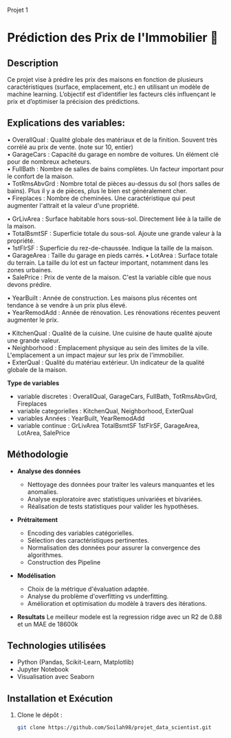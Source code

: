 Projet 1
# Prédiction des Prix de l'Immobilier 🏡
 
## Description
Ce projet vise à prédire les prix des maisons en fonction de plusieurs caractéristiques (surface, emplacement, etc.) en utilisant un modèle de machine learning. L’objectif est d’identifier les facteurs clés influençant le prix et d’optimiser la précision des prédictions.

## Explications des variables: 

• OverallQual : Qualité globale des matériaux et de la finition. Souvent très corrélé au prix de vente. (note sur 10, entier)  
• GarageCars : Capacité du garage en nombre de voitures. Un élément clé pour de nombreux acheteurs.   
• FullBath : Nombre de salles de bains complètes. Un facteur important pour le confort de la maison.    
• TotRmsAbvGrd : Nombre total de pièces au-dessus du sol (hors salles de bains). Plus il y a de pièces, plus le bien est généralement cher.  
• Fireplaces : Nombre de cheminées. Une caractéristique qui peut augmenter l'attrait et la valeur d'une propriété. 

• GrLivArea : Surface habitable hors sous-sol. Directement liée à la taille de la maison.  
• TotalBsmtSF : Superficie totale du sous-sol. Ajoute une grande valeur à la propriété.  
• 1stFlrSF : Superficie du rez-de-chaussée. Indique la taille de la maison.  
• GarageArea : Taille du garage en pieds carrés. 
• LotArea : Surface totale du terrain. La taille du lot est un facteur important, notamment dans les zones urbaines.  
• SalePrice : Prix de vente de la maison. C'est la variable cible que nous devons prédire. 

• YearBuilt : Année de construction. Les maisons plus récentes ont tendance à se vendre à un prix plus élevé.  
• YearRemodAdd : Année de rénovation. Les rénovations récentes peuvent augmenter le prix.  

• KitchenQual : Qualité de la cuisine. Une cuisine de haute qualité ajoute une grande valeur.  
• Neighborhood : Emplacement physique au sein des limites de la ville. L'emplacement a un impact majeur sur les prix de l'immobilier.  
• ExterQual : Qualité du matériau extérieur. Un indicateur de la qualité globale de la maison. 

**Type de variables**   
- variable discretes : OverallQual, GarageCars, FullBath, TotRmsAbvGrd, Fireplaces   
- variable categorielles : KitchenQual, Neighborhood, ExterQual 
- variables Années :  YearBuilt, YearRemodAdd  
- variable continue : GrLivArea	TotalBsmtSF	1stFlrSF, GarageArea, LotArea, 	SalePrice
  
## Méthodologie
- **Analyse des données**
  - Nettoyage des données pour traiter les valeurs manquantes et les anomalies.
  - Analyse exploratoire avec statistiques univariées et bivariées.
  - Réalisation de tests statistiques pour valider les hypothèses.
  
- **Prétraitement**
  - Encoding des variables catégorielles.
  - Sélection des caractéristiques pertinentes.
  - Normalisation des données pour assurer la convergence des algorithmes.
  - Construction des Pipeline

- **Modélisation**
  - Choix de la métrique d'évaluation adaptée.
  - Analyse du problème d'overfitting vs underfitting.
  - Amélioration et optimisation du modèle à travers des itérations.
 
- **Resultats**
  Le meilleur modele est la regression ridge avec un R2 de 0.88 et un MAE de 18600k

## Technologies utilisées
- Python (Pandas, Scikit-Learn, Matplotlib)
- Jupyter Notebook
- Visualisation avec Seaborn

## Installation et Exécution
1. Clone le dépôt :
   ```bash
   git clone https://github.com/Soilah98/projet_data_scientist.git
